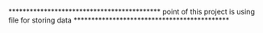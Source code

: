 *******************************************       point of this project is using file for storing data      ********************************************
